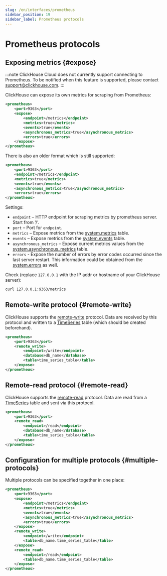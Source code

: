 ```yaml
---
slug: /en/interfaces/prometheus
sidebar_position: 19
sidebar_label: Prometheus protocols
---
```


# Prometheus protocols

## Exposing metrics {#expose}

:::note
ClickHouse Cloud does not currently support connecting to Prometheus. To be notified when this feature is supported, please contact support@clickhouse.com.
:::

ClickHouse can expose its own metrics for scraping from Prometheus:

```xml
<prometheus>
    <port>9363</port>
    <expose>
        <endpoint>/metrics</endpoint>
        <metrics>true</metrics>
        <events>true</events>
        <asynchronous_metrics>true</asynchronous_metrics>
        <errors>true</errors>
    </expose>
</prometheus>
```

There is also an older format which is still supported:
```xml
<prometheus>
    <port>9363</port>
    <endpoint>/metrics</endpoint>
    <metrics>true</metrics>
    <events>true</events>
    <asynchronous_metrics>true</asynchronous_metrics>
    <errors>true</errors>
</prometheus>
```

Settings:

- `endpoint` – HTTP endpoint for scraping metrics by prometheus server. Start from ‘/’.
- `port` – Port for `endpoint`.
- `metrics` – Expose metrics from the [system.metrics](../../operations/system-tables/metrics.md#system_tables-metrics) table.
- `events` – Expose metrics from the [system.events](../../operations/system-tables/events.md#system_tables-events) table.
- `asynchronous_metrics` – Expose current metrics values from the [system.asynchronous_metrics](../../operations/system-tables/asynchronous_metrics.md#system_tables-asynchronous_metrics) table.
- `errors` - Expose the number of errors by error codes occurred since the last server restart. This information could be obtained from the [system.errors](../../operations/system-tables/asynchronous_metrics.md#system_tables-errors) as well.

Check (replace `127.0.0.1` with the IP addr or hostname of your ClickHouse server):
```bash
curl 127.0.0.1:9363/metrics
```

## Remote-write protocol {#remote-write}

ClickHouse supports the [remote-write](https://prometheus.io/docs/specs/remote_write_spec/) protocol.
Data are received by this protocol and written to a [TimeSeries](../engines/table-engines/integrations/time-series.md) table
(which should be created beforehand).

```xml
<prometheus>
    <port>9363</port>
    <remote_write>
        <endpoint>/write</endpoint>
        <database>db_name</database>
        <table>time_series_table</table>
    </expose>
</prometheus>
```

## Remote-read protocol {#remote-read}

ClickHouse supports the [remote-read](https://prometheus.io/docs/prometheus/latest/querying/remote_read_api/) protocol.
Data are read from a [TimeSeries](../engines/table-engines/integrations/time-series.md) table and sent via this protocol.

```xml
<prometheus>
    <port>9363</port>
    <remote_read>
        <endpoint>/read</endpoint>
        <database>db_name</database>
        <table>time_series_table</table>
    </expose>
</prometheus>
```

## Configuration for multiple protocols {#multiple-protocols}

Multiple protocols can be specified together in one place:

```xml
<prometheus>
    <port>9363</port>
    <expose>
        <endpoint>/metrics</endpoint>
        <metrics>true</metrics>
        <events>true</events>
        <asynchronous_metrics>true</asynchronous_metrics>
        <errors>true</errors>
    </expose>
    <remote_write>
        <endpoint>/write</endpoint>
        <table>db_name.time_series_table</table>
    </expose>
    <remote_read>
        <endpoint>/read</endpoint>
        <table>db_name.time_series_table</table>
    </expose>
</prometheus>
```
